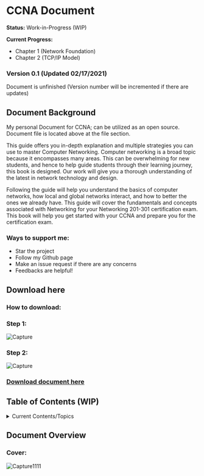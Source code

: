 # CCNA Document 
**Status:** Work-in-Progress (WIP) <br/>

**Current Progress:**
- Chapter 1 (Network Foundation)
- Chapter 2 (TCP/IP Model) <br/>

### Version 0.1 (Updated 02/17/2021)
Document is unfinished (Version number will be incremented if there are updates)

## Document Background
My personal Document for CCNA; can be utilized as an open source. Document file is located above at the file section. 

This guide offers you in-depth explanation and multiple strategies you can use to master Computer Networking. Computer networking is a broad topic because it encompasses many areas. This can be overwhelming for new students, and hence to help guide students through their learning journey, this book is designed. Our work will give you a thorough understanding of the latest in network technology and design. 

Following the guide will help you understand the basics of computer networks, how local and global networks interact, and how to better the ones we already have. This guide will cover the fundamentals and concepts associated with Networking for your Networking 201-301 certification exam. This book will help you get started with your CCNA and prepare you for the certification exam. 

### Ways to support me:
- Star the project
- Follow my Github page
- Make an issue request if there are any concerns 
- Feedbacks are helpful! <br/>

## Download here

### How to download:

### Step 1:
![Capture](https://user-images.githubusercontent.com/75497349/108149529-06a6af00-710e-11eb-94aa-89b4ef8cf7c2.JPG)
### Step 2:
![Capture](https://user-images.githubusercontent.com/75497349/108148191-4750f900-710b-11eb-8cf2-35d453064392.JPG)

### [Download document here](https://github.com/FrancisIGP/CCNA-Document/blob/main/1CCNA-Document(Draft)%20-%20Draft.pdf) <br/>

## Table of Contents (WIP)
<details>
  <summary>Current Contents/Topics</summary>
  <br/>
  
```
CHAPTER 1 (Network Foundation)	8 
     Computer Network Perspective	8
          Network Overview	8
               Reliable Network	9
     Types of Networks	10
          3 Tier Architectural Model Overview	11
          2 Tier Architectural Model Overview	12
     Types of network topology	12
CHAPTER 2 (TCP/IP Model)	16
     TCP/IP Networking Model	16
          TCP/IP Application Layer	17
               HTTP Overview	18
                    Simple HTTP logic	18
                    Additional Information (HTTP)	19
          TCP/IP Transport Layer	20
               Transmission Control Protocol	20
                    TCP Flags	20
                    Connection-Oriented Communication	21
                    Three-Way Handshake	21
                    Flow Control	22
                    TCP Error Detection/Recovery	24
                    Same-layer and Adjacent-layer Interactions	25
                    TCP Header	25
                    4 Way Handshake	26
               User Datagram Protocol	27
          TCP/IP Network Layer	28
               Characteristics of IP	29
               IPv4 Overview	29
               Limitations of IPv4	31
               IPv6 Overview	31
               Routing basic overview	33
               Network Layer Summary	35
          Data link layer	35
          Physical Layer Overview	37
               Physical Layer Summary	37
          Chapter Summary	37
```   
  <br/>
</details>

## Document Overview
### Cover:
![Capture1111](https://user-images.githubusercontent.com/75497349/107882638-7e65b580-6f25-11eb-9e01-d001220275af.JPG)
